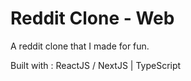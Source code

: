 # Reddit Clone - Web

A reddit clone that I made for fun.

Built with : ReactJS / NextJS | TypeScript
